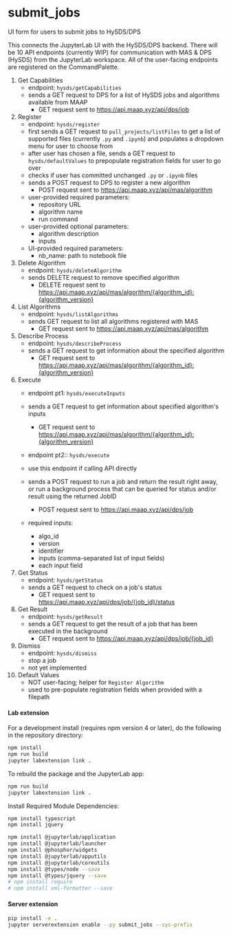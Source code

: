 # submit_jobs

UI form for users to submit jobs to HySDS/DPS

This connects the JupyterLab UI with the HySDS/DPS backend.  There will be 10 API endpoints (currently WIP) for communication with MAS & DPS (HySDS) from the JupyterLab workspace.  All of the user-facing endpoints are registered on the CommandPalette.
1. Get Capabilities
	- endpoint: `hysds/getCapabilities`
	- sends a GET request to DPS for a list of HySDS jobs and algorithms available from MAAP
		- GET request sent to https://api.maap.xyz/api/dps/job
2. Register
	- endpoint: `hysds/register`
	- first sends a GET request to `pull_projects/listFiles` to get a list of supported files (currently `.py` and `.ipynb`) and populates a dropdown menu for user to choose from
	- after user has chosen a file, sends a GET request to `hysds/defaultValues` to prepopulate registration fields for user to go over
	- checks if user has committed unchanged `.py` or `.ipynb` files
	- sends a POST request to DPS to register a new algorithm
		- POST request sent to https://api.maap.xyz/api/mas/algorithm
	- user-provided required parameters:
		- repository URL
		- algorithm name
		- run command
	- user-provided optional parameters:	
		- algorithm description
		- inputs
	- UI-provided required parameters:
		- nb_name: path to notebook file
3. Delete Algorithm
	- endpoint: `hysds/deleteAlgorithm`
	- sends DELETE request to remove specified algorithm
		- DELETE request sent to https://api.maap.xyz/api/mas/algorithm/{algorithm_id}:{algorithm_version}
4. List Algorithms
	- endpoint: `hysds/listAlgorithms`
	- sends GET request to list all algorithms registered with MAS
		- GET request sent to https://api.maap.xyz/api/mas/algorithm
5. Describe Process
	- endpoint: `hysds/describeProcess`
	- sends a GET request to get information about the specified algorithm
		- GET request sent to https://api.maap.xyz/api/mas/algorithm/{algorithm_id}:{algorithm_version}
6. Execute
	- endpoint pt1: `hysds/executeInputs`
	- sends a GET request to get information about specified algorithm's inputs
		- GET request sent to https://api.maap.xyz/api/mas/algorithm/{algorithm_id}:{algorithm_version}

	- endpoint pt2:: `hysds/execute`
	- use this endpoint if calling API directly
	- sends a POST request to run a job and return the result right away, or run a background process that can be queried for status and/or result using the returned JobID
		- POST request sent to https://api.maap.xyz/api/dps/job
	- required inputs:
		- algo_id
		- version
		- identifier
		- inputs (comma-separated list of input fields)
		- each input field
7. Get Status
	- endpoint: `hysds/getStatus`
	- sends a GET request to check on a job's status
		- GET request sent to https://api.maap.xyz/api/dps/job/{job_id}/status
8. Get Result
	- endpoint: `hysds/getResult`
	- sends a GET request to get the result of a job that has been executed in the background
		- GET request sent to https://api.maap.xyz/api/dps/job/{job_id}
9. Dismiss
	- endpoint: `hysds/dismiss`
	- stop a job
	- not yet implemented
10. Default Values
	- NOT user-facing; helper for `Register Algorithm`
	- used to pre-populate registration fields when provided with a filepath


#### Lab extension
For a development install (requires npm version 4 or later), do the following in the repository directory:

```bash
npm install
npm run build
jupyter labextension link .
```

To rebuild the package and the JupyterLab app:

```bash
npm run build
jupyter labextension link .
```

Install Required Module Dependencies:
```bash
npm install typescript
npm install jquery

npm install @jupyterlab/application
npm install @jupyterlab/launcher
npm install @phosphor/widgets
npm install @jupyterlab/apputils
npm install @jupyterlab/coreutils
npm install @types/node --save
npm install @types/jquery --save
# npm install require
# npm install xml-formatter --save
```

#### Server extension

```bash
pip install -e .
jupyter serverextension enable --py submit_jobs --sys-prefix

```
